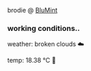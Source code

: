 brodie @ [BluMint](https://www.linkedin.com/company/blumint-io/)

<!--weather_start-->
### working conditions..

weather: broken clouds ☁️

temp: 18.38 °C 👕

<!--weather_end-->
